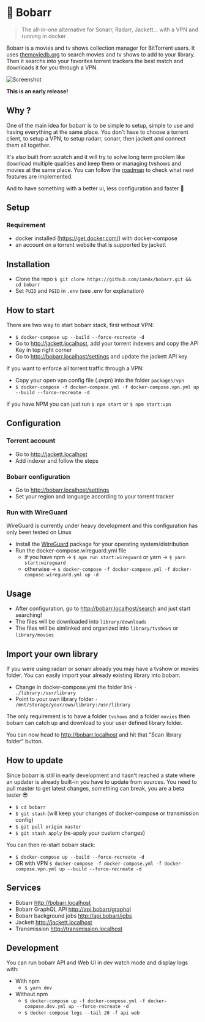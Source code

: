 # 🍿 Bobarr
> The all-in-one alternative for Sonarr, Radarr, Jackett... with a VPN and running in docker

Bobarr is a movies and tv shows collection manager for BitTorrent users. It uses [themoviedb.org](https://www.themoviedb.org/) to search movies and tv shows to add to your library. Then it searchs into your favorites torrent trackers the best match and downloads it for you through a VPN.

![Screenshot](./screenshot.png)

**This is an early release!**

## Why ?

One of the main idea for bobarr is to be simple to setup, simple to use and having everything at the same place.
You don't have to choose a torrent client, to setup a VPN, to setup radarr, sonarr, then jackett and connect them all together.

It's also built from scratch and it will try to solve long term problem like download multiple qualities and keep them or managing tvshows and movies at the same place.
You can follow the [roadmap](https://github.com/iam4x/bobarr/projects/1) to check what next features are implemented.

And to have something with a better ui, less configuration and faster 🚀

## Setup

### Requirement

* docker installed (https://get.docker.com/) with docker-compose
* an account on a torrent website that is supported by jackett

## Installation

* Clone the repo `$ git clone https://github.com/iam4x/bobarr.git && cd bobarr`
* Set `PUID` and `PGID` in `.env` (see .env for explanation)

## How to start

There are two way to start bobarr stack, first without VPN:

* `$ docker-compose up --build --force-recreate -d`
* Go to http://jackett.localhost, add your torrent indexers and copy the API Key in top right corner
* Go to http://bobarr.localhost/settings and update the jackett API key

If you want to enforce all torrent traffic through a VPN:

* Copy your open vpn config file (.ovpn) into the folder `packages/vpn`
* `$ docker-compose -f docker-compose.yml -f docker-compose.vpn.yml up --build --force-recreate -d`

If you have NPM you can just run `$ npm start` or `$ npm start:vpn`

## Configuration

### Torrent account

* Go to http://jackett.localhost
* Add indexer and follow the steps

### Bobarr configuration

* Go to http://bobarr.localhost/settings
* Set your region and language according to your torrent tracker

### Run with WireGuard

WireGuard is currently under heavy development and this configuration has only been tested on Linux
* Install the [WireGuard](https://www.wireguard.com/install/) package for your operating system/distribution
* Run the docker-compose.wireguard.yml file
  * if you have npm -> `$ npm run start:wireguard` or yarn -> `$ yarn start:wireguard`
  * otherwise -> `$ docker-compose -f docker-compose.yml -f docker-compose.wireguard.yml up -d`

## Usage

* After configuration, go to http://bobarr.localhost/search and just start searching!
* The files will be downloaded into `library/downloads`
* The files will be simlinked and organized into `library/tvshows` or `library/movies`

## Import your own library

If you were using radarr or sonarr already you may have a tvshow or movies folder. You can easily import your already existing library into bobarr.

* Change in docker-compose.yml the folder link `- ./library:/usr/library`
* Point to your own library folder `- /mnt/storage/your/own/library:/usr/library`

The only requirement is to have a folder `tvshows` and a folder `movies` then bobarr can catch up and download to your user defined library folder.

You can now head to http://bobarr.localhost and hit that "Scan library folder" button.

## How to update

Since bobarr is still in early development and hasn't reached a state where an updater is already built-in you have to update from sources.
You need to pull master to get latest changes, something can break, you are a beta tester 😎

* `$ cd bobarr`
* `$ git stash` (will keep your changes of docker-compose or transmission config)
* `$ git pull origin master`
* `$ git stash apply` (re-apply your custom changes)

You can then re-start bobarr stack:

* `$ docker-compose up --build --force-recreate -d`
* OR with VPN `$ docker-compose -f docker-compose.yml -f docker-compose.vpn.yml up --build --force-recreate -d`

## Services

* Bobarr http://bobarr.localhost
* Bobarr GraphQL API http://api.bobarr/graphql
* Bobarr background jobs http://api.bobarr/jobs
* Jackett http://jackett.localhost
* Transmission http://transmission.localhost

## Development

You can run bobarr API and Web UI in dev watch mode and display logs with:

* With npm
  * `$ yarn dev`
* Without npm
  * `$ docker-compose up -f docker-compose.yml -f docker-compose.dev.yml up --force-recreate -d`
  * `$ docker-compose logs --tail 20 -f api web`
